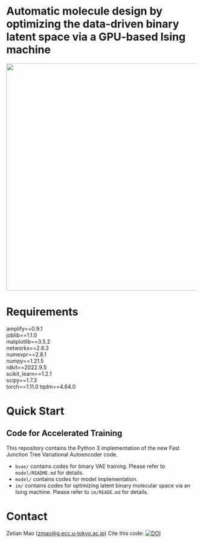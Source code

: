 # Automatic molecule design by optimizing the data-driven binary latent space via a GPU-based Ising machine

<img src="https://github.com/tsudalab/bVAE-IM/blob/main/Overview.pdf" width="600">


# Requirements
amplify==0.9.1  
joblib==1.1.0  
matplotlib==3.5.2  
networkx==2.6.3  
numexpr==2.8.1  
numpy==1.21.5  
rdkit==2022.9.5  
scikit_learn==1.2.1  
scipy==1.7.3  
torch==1.11.0
tqdm==4.64.0

# Quick Start

## Code for Accelerated Training
This repository contains the Python 3 implementation of the new Fast Junction Tree Variational Autoencoder code.

* `bvae/` contains codes for binary VAE training. Please refer to `model/README.md` for details.
* `model/` contains codes for model implementation.
* `im/` contains codes for optimizing latent binary molecular space via an Ising machine. Please refer to `im/READE.md` for details.

# Contact
Zetian Mao (zmao@g.ecc.u-tokyo.ac.jp)
Cite this code: [![DOI](https://zenodo.org/badge/608057945.svg)](https://zenodo.org/badge/latestdoi/608057945)